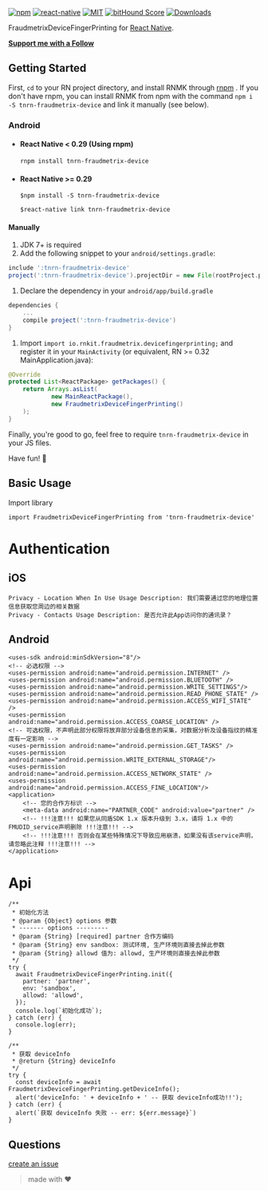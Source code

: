 [![npm][npm-badge]][npm]
[![react-native][rn-badge]][rn]
[![MIT][license-badge]][license]
[![bitHound Score][bithound-badge]][bithound]
[![Downloads](https://img.shields.io/npm/dm/tnrn-fraudmetrix-device.svg)](https://www.npmjs.com/package/tnrn-fraudmetrix-device)

FraudmetrixDeviceFingerPrinting for [React Native][rn].

[**Support me with a Follow**](https://github.com/simman/followers)

[npm-badge]: https://img.shields.io/npm/v/tnrn-fraudmetrix-device.svg
[npm]: https://www.npmjs.com/package/tnrn-fraudmetrix-device
[rn-badge]: https://img.shields.io/badge/react--native-v0.40-05A5D1.svg
[rn]: https://facebook.github.io/react-native
[license-badge]: https://img.shields.io/dub/l/vibe-d.svg
[license]: https://raw.githubusercontent.com/rnkit/tnrn-fraudmetrix-device/master/LICENSE
[bithound-badge]: https://www.bithound.io/github/rnkit/tnrn-fraudmetrix-device/badges/score.svg
[bithound]: https://www.bithound.io/github/rnkit/tnrn-fraudmetrix-device

## Getting Started

First, `cd` to your RN project directory, and install RNMK through [rnpm](https://github.com/rnpm/rnpm) . If you don't have rnpm, you can install RNMK from npm with the command `npm i -S tnrn-fraudmetrix-device` and link it manually (see below).

### Android

* #### React Native < 0.29 (Using rnpm)

  `rnpm install tnrn-fraudmetrix-device`

* #### React Native >= 0.29
  `$npm install -S tnrn-fraudmetrix-device`

  `$react-native link tnrn-fraudmetrix-device`

#### Manually
1. JDK 7+ is required
1. Add the following snippet to your `android/settings.gradle`:

  ```gradle
include ':tnrn-fraudmetrix-device'
project(':tnrn-fraudmetrix-device').projectDir = new File(rootProject.projectDir, '../node_modules/tnrn-fraudmetrix-device/android/app')
  ```
  
1. Declare the dependency in your `android/app/build.gradle`
  
  ```gradle
  dependencies {
      ...
      compile project(':tnrn-fraudmetrix-device')
  }
  ```
  
1. Import `import io.rnkit.fraudmetrix.devicefingerprinting;` and register it in your `MainActivity` (or equivalent, RN >= 0.32 MainApplication.java):

  ```java
  @Override
  protected List<ReactPackage> getPackages() {
      return Arrays.asList(
              new MainReactPackage(),
              new FraudmetrixDeviceFingerPrinting()
      );
  }
  ```

Finally, you're good to go, feel free to require `tnrn-fraudmetrix-device` in your JS files.

Have fun! :metal:

## Basic Usage

Import library

```
import FraudmetrixDeviceFingerPrinting from 'tnrn-fraudmetrix-device'
```

# Authentication

## iOS

```
Privacy - Location When In Use Usage Description: 我们需要通过您的地理位置信息获取您周边的相关数据
Privacy - Contacts Usage Description: 是否允许此App访问你的通讯录？
```

## Android

```
<uses-sdk android:minSdkVersion="8"/>
<!-- 必选权限 -->
<uses-permission android:name="android.permission.INTERNET" />
<uses-permission android:name="android.permission.BLUETOOTH" />
<uses-permission android:name="android.permission.WRITE_SETTINGS"/>
<uses-permission android:name="android.permission.READ_PHONE_STATE" />
<uses-permission android:name="android.permission.ACCESS_WIFI_STATE" />
<uses-permission android:name="android.permission.ACCESS_COARSE_LOCATION" />
<!-- 可选权限，不声明此部分权限将放弃部分设备信息的采集，对数据分析及设备指纹的精准度有一定影响 -->
<uses-permission android:name="android.permission.GET_TASKS" />
<uses-permission android:name="android.permission.WRITE_EXTERNAL_STORAGE"/>
<uses-permission android:name="android.permission.ACCESS_NETWORK_STATE" />
<uses-permission android:name="android.permission.ACCESS_FINE_LOCATION"/>
<application>
    <!-- 您的合作方标识 -->
    <meta-data android:name="PARTNER_CODE" android:value="partner" />
    <!-- !!!注意!!! 如果您从同盾SDK 1.x 版本升级到 3.x，请将 1.x 中的FMUDID_service声明删除 !!!注意!!! -->
    <!-- !!!注意!!! 否则会在某些特殊情况下导致应用崩溃，如果没有该service声明，请忽略此注释 !!!注意!!! -->
</application>
```

# Api

```
/**
 * 初始化方法
 * @param {Object} options 参数
 * ------- options ---------
 * @param {String} [required] partner 合作方编码
 * @param {String} env sandbox: 测试环境, 生产环境则直接去掉此参数
 * @param {String} allowd 值为: allowd, 生产环境则直接去掉此参数
 */
try {
  await FraudmetrixDeviceFingerPrinting.init({
    partner: 'partner',
    env: 'sandbox',
    allowd: 'allowd',
  });
  console.log(`初始化成功`);
} catch (err) {
  console.log(err);
}

/**
 * 获取 deviceInfo
 * @return {String} deviceInfo
 */
try {
  const deviceInfo = await FraudmetrixDeviceFingerPrinting.getDeviceInfo();
  alert('deviceInfo: ' + deviceInfo + ' -- 获取 deviceInfo成功!!');
} catch (err) {
  alert(`获取 deviceInfo 失败 -- err: ${err.message}`)
}

```

## Questions

[create an issue](https://github.com/rnkit/tnrn-fraudmetrix-device/issues/new)

> made with ♥